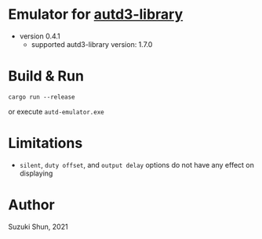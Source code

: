 # Emulator for [autd3-library](https://github.com/shinolab/autd3-library-software)

* version 0.4.1
    * supported autd3-library version: 1.7.0

# Build & Run

```
cargo run --release
```

or execute `autd-emulator.exe`

# Limitations

* `silent`, `duty offset`, and `output delay` options do not have any effect on displaying

# Author

Suzuki Shun, 2021
